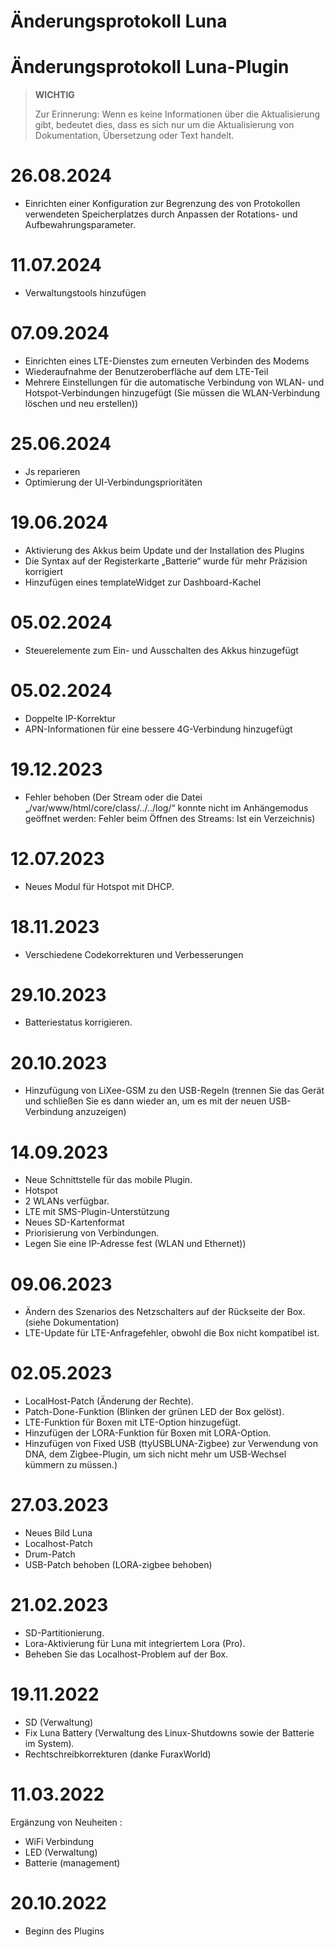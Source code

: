 # Änderungsprotokoll Luna

# Änderungsprotokoll Luna-Plugin

>**WICHTIG**
>
>Zur Erinnerung: Wenn es keine Informationen über die Aktualisierung gibt, bedeutet dies, dass es sich nur um die Aktualisierung von Dokumentation, Übersetzung oder Text handelt.

# 26.08.2024
- Einrichten einer Konfiguration zur Begrenzung des von Protokollen verwendeten Speicherplatzes durch Anpassen der Rotations- und Aufbewahrungsparameter. 

# 11.07.2024

- Verwaltungstools hinzufügen

# 07.09.2024

- Einrichten eines LTE-Dienstes zum erneuten Verbinden des Modems
- Wiederaufnahme der Benutzeroberfläche auf dem LTE-Teil
- Mehrere Einstellungen für die automatische Verbindung von WLAN- und Hotspot-Verbindungen hinzugefügt (Sie müssen die WLAN-Verbindung löschen und neu erstellen))

# 25.06.2024

- Js reparieren
- Optimierung der UI-Verbindungsprioritäten


# 19.06.2024

- Aktivierung des Akkus beim Update und der Installation des Plugins
- Die Syntax auf der Registerkarte „Batterie“ wurde für mehr Präzision korrigiert
- Hinzufügen eines templateWidget zur Dashboard-Kachel

# 05.02.2024

- Steuerelemente zum Ein- und Ausschalten des Akkus hinzugefügt

# 05.02.2024

- Doppelte IP-Korrektur
- APN-Informationen für eine bessere 4G-Verbindung hinzugefügt

# 19.12.2023

- Fehler behoben (Der Stream oder die Datei „/var/www/html/core/class/../../log/“ konnte nicht im Anhängemodus geöffnet werden: Fehler beim Öffnen des Streams: Ist ein Verzeichnis)

# 12.07.2023

- Neues Modul für Hotspot mit DHCP.


# 18.11.2023

- Verschiedene Codekorrekturen und Verbesserungen

# 29.10.2023

- Batteriestatus korrigieren.

# 20.10.2023

- Hinzufügung von LiXee-GSM zu den USB-Regeln (trennen Sie das Gerät und schließen Sie es dann wieder an, um es mit der neuen USB-Verbindung anzuzeigen)

# 14.09.2023

- Neue Schnittstelle für das mobile Plugin.
- Hotspot
- 2 WLANs verfügbar.
- LTE mit SMS-Plugin-Unterstützung
- Neues SD-Kartenformat
- Priorisierung von Verbindungen.
- Legen Sie eine IP-Adresse fest (WLAN und Ethernet))

# 09.06.2023

- Ändern des Szenarios des Netzschalters auf der Rückseite der Box. (siehe Dokumentation)
- LTE-Update für LTE-Anfragefehler, obwohl die Box nicht kompatibel ist.

# 02.05.2023

- LocalHost-Patch (Änderung der Rechte).
- Patch-Done-Funktion (Blinken der grünen LED der Box gelöst).
- LTE-Funktion für Boxen mit LTE-Option hinzugefügt.
- Hinzufügen der LORA-Funktion für Boxen mit LORA-Option.
- Hinzufügen von Fixed USB (ttyUSBLUNA-Zigbee) zur Verwendung von DNA, dem Zigbee-Plugin, um sich nicht mehr um USB-Wechsel kümmern zu müssen.)

# 27.03.2023

- Neues Bild Luna
- Localhost-Patch
- Drum-Patch
- USB-Patch behoben (LORA-zigbee behoben)

# 21.02.2023

- SD-Partitionierung.
- Lora-Aktivierung für Luna mit integriertem Lora (Pro).
- Beheben Sie das Localhost-Problem auf der Box.

# 19.11.2022

- SD (Verwaltung)
- Fix Luna Battery (Verwaltung des Linux-Shutdowns sowie der Batterie im System).
- Rechtschreibkorrekturen (danke FuraxWorld)

# 11.03.2022

Ergänzung von Neuheiten :

- WiFi Verbindung
- LED (Verwaltung)
- Batterie (management)

# 20.10.2022

- Beginn des Plugins
